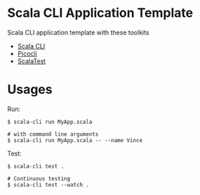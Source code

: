 # Scala CLI Application Template

Scala CLI application template with these toolkits
* [Scala CLI](https://scala-cli.virtuslab.org/)
* [Picocli](https://picocli.info/)
* [ScalaTest](https://www.scalatest.org/)

# Usages

Run:
```
$ scala-cli run MyApp.scala

# with command line arguments
$ scala-cli run MyApp.scala -- --name Vince
```

Test:
```
$ scala-cli test .

# Continuous testing
$ scala-cli test --watch .
```

